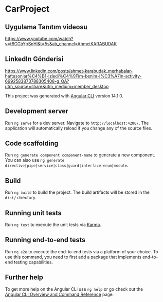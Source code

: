 # CarProject

## Uygulama Tanıtım videosu

https://www.youtube.com/watch?v=t6GGbYpSnHI&t=5s&ab_channel=AhmetKARABUDAK

## LinkedIn Gönderisi
https://www.linkedin.com/posts/ahmet-karabudak_merhabalar-haftasonlar%C4%B1-izledi%C4%9Fim-benim-i%C3%A7in-activity-6992583873788305408-g_QA?utm_source=share&utm_medium=member_desktop

This project was generated with [Angular CLI](https://github.com/angular/angular-cli) version 14.1.0.

## Development server

Run `ng serve` for a dev server. Navigate to `http://localhost:4200/`. The application will automatically reload if you change any of the source files.

## Code scaffolding

Run `ng generate component component-name` to generate a new component. You can also use `ng generate directive|pipe|service|class|guard|interface|enum|module`.

## Build

Run `ng build` to build the project. The build artifacts will be stored in the `dist/` directory.

## Running unit tests

Run `ng test` to execute the unit tests via [Karma](https://karma-runner.github.io).

## Running end-to-end tests

Run `ng e2e` to execute the end-to-end tests via a platform of your choice. To use this command, you need to first add a package that implements end-to-end testing capabilities.

## Further help

To get more help on the Angular CLI use `ng help` or go check out the [Angular CLI Overview and Command Reference](https://angular.io/cli) page.
